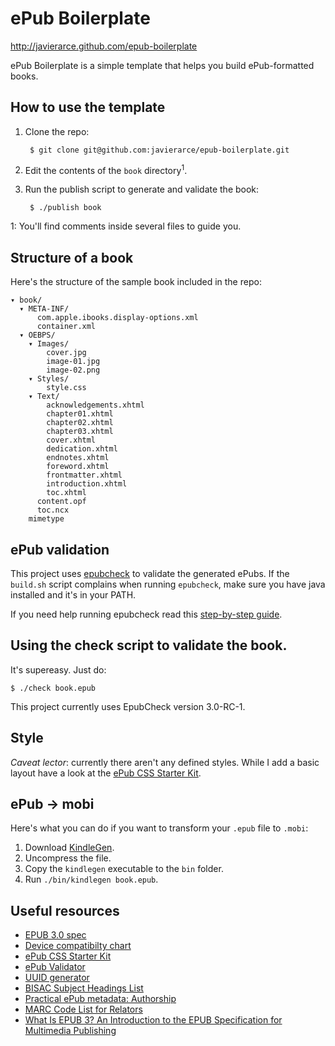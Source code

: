 ePub Boilerplate
================

http://javierarce.github.com/epub-boilerplate

ePub Boilerplate is a simple template that helps you build ePub-formatted books.

## How to use the template

1. Clone the repo:

        $ git clone git@github.com:javierarce/epub-boilerplate.git

2. Edit the contents of the ``book`` directory<sup>1</sup>.

3. Run the publish script to generate and validate the book:

        $ ./publish book

1: You'll find comments inside several files to guide you.

## Structure of a book

Here's the structure of the sample book included in the repo:

    ▾ book/
      ▾ META-INF/
          com.apple.ibooks.display-options.xml
          container.xml
      ▾ OEBPS/
        ▾ Images/
            cover.jpg
            image-01.jpg
            image-02.png
        ▾ Styles/
            style.css
        ▾ Text/
            acknowledgements.xhtml
            chapter01.xhtml
            chapter02.xhtml
            chapter03.xhtml
            cover.xhtml
            dedication.xhtml
            endnotes.xhtml
            foreword.xhtml
            frontmatter.xhtml
            introduction.xhtml
            toc.xhtml
          content.opf
          toc.ncx
        mimetype
        
## ePub validation

This project uses [epubcheck](https://github.com/IDPF/epubcheck) to validate the generated ePubs. If the ``build.sh`` script complains when running ``epubcheck``, make sure you have java installed and it's in your PATH.

If you need help running epubcheck read this <a href="http://blog.threepress.org/2010/12/16/running-epubcheck-on-your-computer/">step-by-step guide</a>.

## Using the check script to validate the book.

It's supereasy. Just do: 

    $ ./check book.epub

This project currently uses EpubCheck version 3.0-RC-1.

## Style

*Caveat lector*: currently there aren't any defined styles. While I add a basic layout have a look at the <a href="https://github.com/mattharrison/epub-css-starter-kit">ePub CSS Starter Kit</a>.

## ePub → mobi

Here's what you can do if you want to transform your ``.epub`` file to ``.mobi``:

1. Download [KindleGen](http://www.amazon.com/gp/feature.html?ie=UTF8&docId=1000765211).
2. Uncompress the file.
3. Copy the ``kindlegen`` executable to the ``bin`` folder.
4. Run ``./bin/kindlegen book.epub``.

## Useful resources
      
* [EPUB 3.0 spec](http://idpf.org/epub/30)
* [Device compatibilty chart](http://wiki.mobileread.com/wiki/Device_Compatibility)
* [ePub CSS Starter Kit](https://github.com/mattharrison/epub-css-starter-kit)
* [ePub Validator](https://github.com/IDPF/epubcheck)
* [UUID generator](http://www.famkruithof.net/uuid/uuidgen)
* [BISAC Subject Headings List](http://www.bisg.org/what-we-do-0-136-bisac-subject-headings-list-major-subjects.php)
* [Practical ePub metadata: Authorship](http://blog.threepress.org/2009/11/27/practical-epub-metadata-authorship/)
* [MARC Code List for Relators](http://www.loc.gov/marc/relators)
* [What Is EPUB 3? An Introduction to the EPUB Specification for Multimedia Publishing](http://shop.oreilly.com/product/0636920022442.do)
